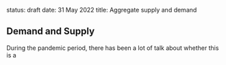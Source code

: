 status: draft
date: 31 May 2022
title: Aggregate supply and demand

## Demand and Supply

During the pandemic period, there has been a lot of talk about whether this is a 

